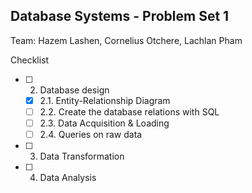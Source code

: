 ## Database Systems - Problem Set 1

Team: Hazem Lashen, Cornelius Otchere, Lachlan Pham

Checklist
- [ ] 2. Database design
  - [X] 2.1. Entity-Relationship Diagram
  - [ ] 2.2. Create the database relations with SQL
  - [ ] 2.3. Data Acquisition & Loading
  - [ ] 2.4. Queries on raw data
- [ ] 3. Data Transformation
- [ ] 4. Data Analysis
